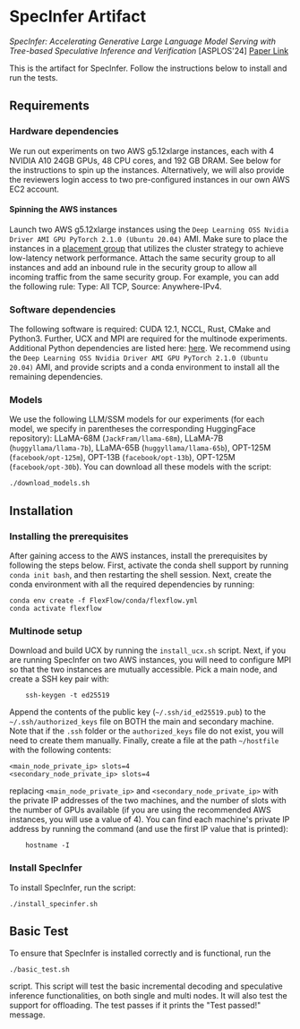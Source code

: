 # SpecInfer Artifact
*SpecInfer: Accelerating Generative Large Language Model Serving with Tree-based Speculative Inference and Verification* [ASPLOS'24] [Paper Link]([https://arxiv.org/abs/2311.15566](https://arxiv.org/abs/2305.09781)https://arxiv.org/abs/2305.09781)

This is the artifact for SpecInfer. Follow the instructions below to install and run the tests.

## Requirements
### Hardware dependencies
We run out experiments on two AWS g5.12xlarge instances, each with 4 NVIDIA A10 24GB GPUs, 48 CPU cores, and 192 GB DRAM. See below for the instructions to spin up the instances. Alternatively, we will also provide the reviewers login access to two pre-configured instances in our own AWS EC2 account. 

#### Spinning the AWS instances
Launch two AWS g5.12xlarge instances using the `Deep Learning OSS Nvidia Driver AMI GPU PyTorch 2.1.0 (Ubuntu 20.04)` AMI. Make sure to place the instances in a [placement group](https://docs.aws.amazon.com/AWSEC2/latest/UserGuide/placement-groups.html) that utilizes the cluster strategy to achieve low-latency network performance. Attach the same security group to all instances and add an inbound rule in the security group to allow all incoming traffic from the same security group. For example, you can add the following rule: Type: All TCP, Source: Anywhere-IPv4.

### Software dependencies
The following software is required: CUDA 12.1, NCCL, Rust, CMake and Python3. Further, UCX and MPI are required for the multinode experiments. Additional Python dependencies are listed here: [here](https://github.com/flexflow/FlexFlow/blob/inference/requirements.txt). We recommend using the `Deep Learning OSS Nvidia Driver AMI GPU PyTorch 2.1.0 (Ubuntu 20.04)` AMI, and provide scripts and a conda environment to install all the remaining dependencies.

### Models
We use the following LLM/SSM models for our experiments (for each model, we specify in parentheses the corresponding HuggingFace repository): LLaMA-68M (`JackFram/llama-68m`), LLaMA-7B (`huggyllama/llama-7b`), LLaMA-65B (`huggyllama/llama-65b`), OPT-125M (`facebook/opt-125m`), OPT-13B (`facebook/opt-13b`), OPT-125M (`facebook/opt-30b`). You can download all these models with the script: 
```
./download_models.sh
```

## Installation
### Installing the prerequisites
After gaining access to the AWS instances, install the prerequisites by following the steps below. First, activate the conda shell support by running `conda init bash`, and then restarting the shell session.
Next, create the conda environment with all the required dependencies by running:
```
conda env create -f FlexFlow/conda/flexflow.yml
conda activate flexflow
```

### Multinode setup
Download and build UCX by running the `install_ucx.sh` script. Next, if you are running SpecInfer on two AWS instances, you will need to configure MPI so that the two instances are mutually accessible. Pick a main node, and create a SSH key pair with:
```
    ssh-keygen -t ed25519
```
Append the contents of the public key (`~/.ssh/id_ed25519.pub`) to the `~/.ssh/authorized_keys` file on BOTH the main and secondary machine. Note that if the `.ssh` folder or the `authorized_keys` file do not exist, you will need to create them manually. 
Finally, create a file at the path `~/hostfile` with the following contents:
```
<main_node_private_ip> slots=4
<secondary_node_private_ip> slots=4
```
replacing `<main_node_private_ip>` and `<secondary_node_private_ip>` with the private IP addresses of the two machines, and the number of slots with the number of GPUs available (if you are using the recommended AWS instances, you will use a value of 4). You can find each machine's private IP address by running the command (and use the first IP value that is printed):
```
    hostname -I
```

### Install SpecInfer

To install SpecInfer, run the script: 
```
./install_specinfer.sh
```

## Basic Test
To ensure that SpecInfer is installed correctly and is functional, run the 
```
./basic_test.sh
```
script. This script will test the basic incremental decoding and speculative inference functionalities, on both single and multi nodes. It will also test the support for offloading. The test passes if it prints the "Test passed!" message. 

